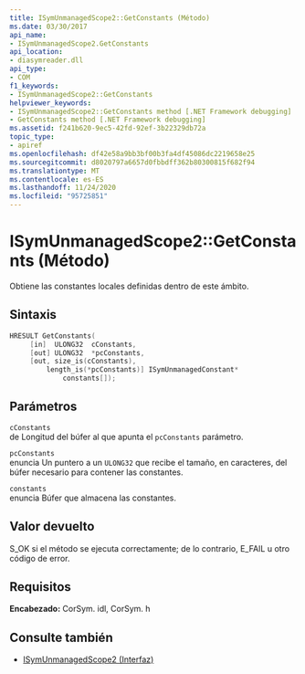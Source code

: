```yaml
---
title: ISymUnmanagedScope2::GetConstants (Método)
ms.date: 03/30/2017
api_name:
- ISymUnmanagedScope2.GetConstants
api_location:
- diasymreader.dll
api_type:
- COM
f1_keywords:
- ISymUnmanagedScope2::GetConstants
helpviewer_keywords:
- ISymUnmanagedScope2::GetConstants method [.NET Framework debugging]
- GetConstants method [.NET Framework debugging]
ms.assetid: f241b620-9ec5-42fd-92ef-3b22329db72a
topic_type:
- apiref
ms.openlocfilehash: df42e58a9bb3bf00b3fa4df45086dc2219658e25
ms.sourcegitcommit: d8020797a6657d0fbbdff362b80300815f682f94
ms.translationtype: MT
ms.contentlocale: es-ES
ms.lasthandoff: 11/24/2020
ms.locfileid: "95725851"
---
```

# <a name="isymunmanagedscope2getconstants-method"></a>ISymUnmanagedScope2::GetConstants (Método)

Obtiene las constantes locales definidas dentro de este ámbito.  
  
## <a name="syntax"></a>Sintaxis  
  
```cpp  
HRESULT GetConstants(  
     [in]  ULONG32  cConstants,  
     [out] ULONG32  *pcConstants,  
     [out, size_is(cConstants),  
         length_is(*pcConstants)] ISymUnmanagedConstant*
             constants[]);  
```  
  
## <a name="parameters"></a>Parámetros  

 `cConstants`  
 de Longitud del búfer al que apunta el `pcConstants` parámetro.  
  
 `pcConstants`  
 enuncia Un puntero a un `ULONG32` que recibe el tamaño, en caracteres, del búfer necesario para contener las constantes.  
  
 `constants`  
 enuncia Búfer que almacena las constantes.  
  
## <a name="return-value"></a>Valor devuelto  

 S_OK si el método se ejecuta correctamente; de lo contrario, E_FAIL u otro código de error.  
  
## <a name="requirements"></a>Requisitos  

 **Encabezado:** CorSym. idl, CorSym. h  
  
## <a name="see-also"></a>Consulte también

- [ISymUnmanagedScope2 (Interfaz)](isymunmanagedscope2-interface.md)
